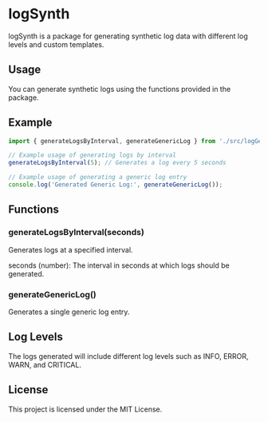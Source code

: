 # logSynth

logSynth is a package for generating synthetic log data with different log levels and custom templates.

## Usage

You can generate synthetic logs using the functions provided in the package.

## Example

```javascript
import { generateLogsByInterval, generateGenericLog } from './src/logGenerator.mjs';

// Example usage of generating logs by interval
generateLogsByInterval(5); // Generates a log every 5 seconds

// Example usage of generating a generic log entry
console.log('Generated Generic Log:', generateGenericLog());
```

## Functions

### generateLogsByInterval(seconds)

Generates logs at a specified interval.

seconds (number): The interval in seconds at which logs should be generated.

### generateGenericLog()

Generates a single generic log entry.

## Log Levels

The logs generated will include different log levels such as INFO, ERROR, WARN, and CRITICAL.

## License

This project is licensed under the MIT License.
